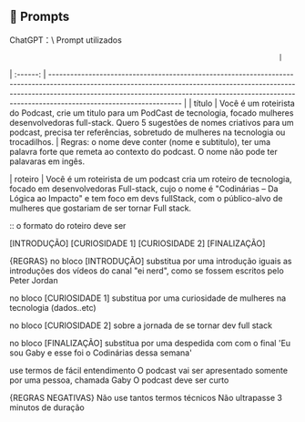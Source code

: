 ## 🧠 Prompts


ChatGPT：\ Prompt utilizados

                                                                      |
| :------: | ------------------------------------------------------------------------------------------------------------------------------------------------------------------------------------------------------------------------------------------------------------------------------ |
|  título  | Você é um roteirista do Podcast, crie um titulo para um PodCast de tecnologia, focado mulheres desenvolvedoras full-stack. Quero 5 sugestões de nomes criativos para um podcast, precisa ter referências, sobretudo de mulheres na tecnologia ou trocadilhos. |
Regras: o nome deve conter (nome e subtitulo), ter uma palavra forte que remeta ao contexto do podcast. O nome não pode ter palavaras em ingês.

|   roteiro     | Você é um roteirista de um podcast cria um roteiro de tecnologia, focado em desenvolvedoras Full-stack, cujo o nome é "Codinárias – Da Lógica ao Impacto" e tem foco em devs fullStack, com o público-alvo de mulheres que gostariam de ser tornar Full stack.

:: o formato do roteiro deve ser

[INTRODUÇÃO]
[CURIOSIDADE 1]
[CURIOSIDADE 2]
[FINALIZAÇÃO]

{REGRAS}
no bloco [INTRODUÇÃO] substitua por uma introdução iguais as introduções dos vídeos do canal "ei nerd", como se fossem escritos pelo Peter Jordan

no bloco [CURIOSIDADE 1] substitua por uma curiosidade de mulheres na tecnologia (dados..etc)

no bloco [CURIOSIDADE 2] sobre a jornada de se tornar dev full stack

no bloco [FINALIZAÇÃO] substitua por uma despedida com com o final 'Eu sou Gaby e esse foi o Codinárias dessa semana'

use termos de fácil entendimento
O podcast vai ser apresentado somente por uma pessoa, chamada Gaby
O podcast deve ser curto

{REGRAS NEGATIVAS}
Não use tantos termos técnicos
Não ultrapasse 3 minutos de duração
